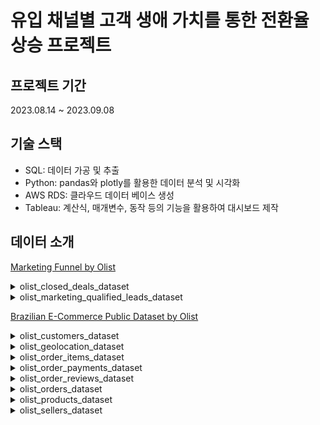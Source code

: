 # 유입 채널별 고객 생애 가치를 통한 전환율 상승 프로젝트

## 프로젝트 기간
2023.08.14 ~ 2023.09.08

## 기술 스택
- SQL: 데이터 가공 및 추출
- Python: pandas와 plotly를 활용한 데이터 분석 및 시각화
- AWS RDS: 클라우드 데이터 베이스 생성
- Tableau: 계산식, 매개변수, 동작 등의 기능을 활용하여 대시보드 제작

## 데이터 소개
[Marketing Funnel by Olist](https://www.kaggle.com/datasets/olistbr/marketing-funnel-olist/versions/2?resource=download)
<details>
<summary>olist_closed_deals_dataset</summary>
<div markdown="1">
  
| mql_id | 기업에서 선별한 잠재 고객 식별 ID |
| --- | --- |
| seller_id | 판매자ID |
| sdr_id | 영업 개발 담당자ID : 잠재 고객 찾고, 첫번째 접촉점을 만드는 담당자 |
| sr_id | 영업 담당자 ID : 잠재 고객을 실제 고객으로 전환하기 위해 그들과 직접적으로 상호 작용하고, 제품 또는 서비스에 대해 더 상세히 설명하고, 계약을 체결하는 역할 |
| won_date | SR과 잠재 고객의 계약 체결 일자, 시각 |
| business_segment | 판매자의 비즈니스 세그먼트(ex,리셀러 제조업체 등) |
| lead_type | 리드 타입 (ex 온라인, 오프라인 등) |
| lead_behaviour_profile | 잠재 고객의 행동 프로필 (현재 우리는 아래 단어의 의미를 추측만 가능한 상태) |
| has_company | 판매자의 회사 보유 여부 |
| has_gtin | 판매자의 제품에 대한 GTIN(Global Trade Item Number) 보유 여부 * GITN :국제적으로 인정되는 제품의 고유 식별자 |
| average_stock | 판매자의 평균 재고량 |
| business_type | 판매자의 비즈니스 유형(ex 제조업체, 도매업체, 소매업체 등 ) |
| declared_product_catalog_size | 판매자가 등록한 제품 카탈로그 크기 |
| declared_monthly_revenue | 판매자가 보고한 월 간 매출 |
</div>
</details>

<details>
<summary>olist_marketing_qualified_leads_dataset</summary>
<div markdown="2">

| mql_id | 기업에서 정의한 잠재 고객 식별 id |
| --- | --- |
| first_contact_date | 기업이 처음 잠재 고객에게 컨택한 날짜 |
| landing_page_id | 잠재 고객이 처음 접속한 페이지 |
| origin | 잠재 고객이 처음 접속한 채널(유입경로) |
</div>
</details>


[Brazilian E-Commerce Public Dataset by Olist](https://www.kaggle.com/datasets/olistbr/brazilian-ecommerce)
<details>
<summary>olist_customers_dataset</summary>
<div markdown="2">

| customer_id | 고객 ID : 구매 시 마다 생김 |
| --- | --- |
| customer_unique_id | 고유한 고객 ID |
| customer_zip_code_prefix | 우편번호 앞자리 |
| customer_city | 고객 거주 도시 이름 |
| customer_state | 고객 거주 주 이름 |
</div>
</details>


<details>
<summary>olist_geolocation_dataset</summary>
<div markdown="2">

| geolocation_zip_code_prefix: | 우편번호 앞자리 |
| --- | --- |
| geolocation_lat | 위도 |
| geolocation_lng | 경도 |
| geolocation_city | 도시 이름 |
| geolocation_state | 주 이름 |
</div>
</details>

<details>
<summary>olist_order_items_dataset</summary>
<div markdown="2">

| order_id | 주문 ID |
| --- | --- |
| order_item_id | 한 주문서에서의 아이템 순서 |
| product_id | 제품 ID |
| seller_id | 판매자 ID |
| shipping_limit_date | 배송 마감 기한 |
| price | 제품 가격 |
| freight_value | 운송 비용 |
</div>
</details>

<details>
<summary>olist_order_payments_dataset</summary>
<div markdown="2">

| order_id | 주문서 ID |
| --- | --- |
| payment_sequential | 결제 순서 |
| payment_type | 결제 방식 (credit card, boleto, voucher, debit card ) |
| payment_installments | 할부 개월 수 |
| payment_value | 결제 금액 |
</div>
</details>

<details>
<summary>olist_order_reviews_dataset</summary>
<div markdown="2">

| review_id | 리뷰 ID |
| --- | --- |
| order_id | 주문 ID |
| review_score | 평점 (1-5) |
| review_comment_title | 리뷰 제목 |
| review_comment_message | 리뷰 메시지 |
| review_creation_date | 리뷰 작성일 |
| review_answer_timestamp | 리뷰에 대한 답변 시간 |
</div>
</details>


<details>
<summary>olist_orders_dataset</summary>
<div markdown="2">

| order_id | 주문서 ID |
| --- | --- |
| customer_id | 고객 ID |
| order_status | 주문 상태|
| order_purchase_timestamp | 주문한 날짜와 시간 |
| order_approved_at | 주문이 승인된 날짜와 시간 |
| order_delivered_carrier_date | 판매자→ 운송업체 제품 인수 날짜   |
| order_delivered_customer_date | 고객에게 실제로 배송 된 날짜 |
| order_estimated_delivery_date | 판매자 또는 운송업체가 고객에게 처음 안내했던 예상 배송일 |
</div>
</details>

<details>
<summary>olist_products_dataset</summary>
<div markdown="2">

| product_id | 제품 ID |
| --- | --- |
| product_category_name | 제품 카테고리 이름 |
| product_name_lenght | 제품 이름 길이 |
| product_description_lenght | 제품 설명 길이 |
| product_photos_qty | 제품 사진 수 |
| product_weight_g | 제품 무게 (g) |
| product_length_cm | 제품 길이 (cm) |
| product_height_cm | 제품 높이 (cm) |
| product_width_cm | 제품 넓이 (cm) |
</div>
</details>


<details>
<summary>olist_sellers_dataset</summary>
<div markdown="2">

| seller_id | 판매자 ID |
| --- | --- |
| seller_zip_code_prefix | 판매자 우편번호 앞자리 |
| seller_city | 판매자 도시 |
| seller_state | 판매자 주 |
</div>
</details>
